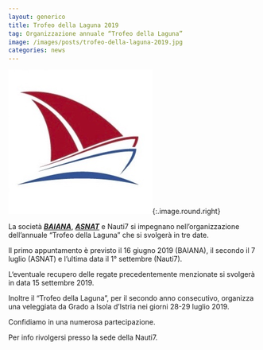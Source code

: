 ```yaml
---
layout: generico
title: Trofeo della Laguna 2019
tag: Organizzazione annuale “Trofeo della Laguna”
image: /images/posts/trofeo-della-laguna-2019.jpg
categories: news
---
```


![](/images/posts/trofeo-della-laguna-2019.jpg){:.image.round.right}

La società ***[BAIANA](https://digilander.libero.it/baiana_cn/)***, ***[ASNAT](http://asnat.org/)*** e Nauti7 si impegnano nell’organizzazione dell’annuale “Trofeo della Laguna” che si svolgerà in tre date.

Il primo appuntamento è previsto il 16 giugno 2019 (BAIANA), il secondo il 7 luglio (ASNAT) e l’ultima data il 1° settembre (Nauti7).

L‘eventuale recupero delle regate precedentemente menzionate si svolgerà in data 15 settembre 2019.

Inoltre il “Trofeo della Laguna”, per il secondo anno consecutivo, organizza una veleggiata da Grado a Isola d’Istria nei giorni 28-29 luglio 2019.

Confidiamo in una numerosa partecipazione.

Per info rivolgersi presso la sede della Nauti7.